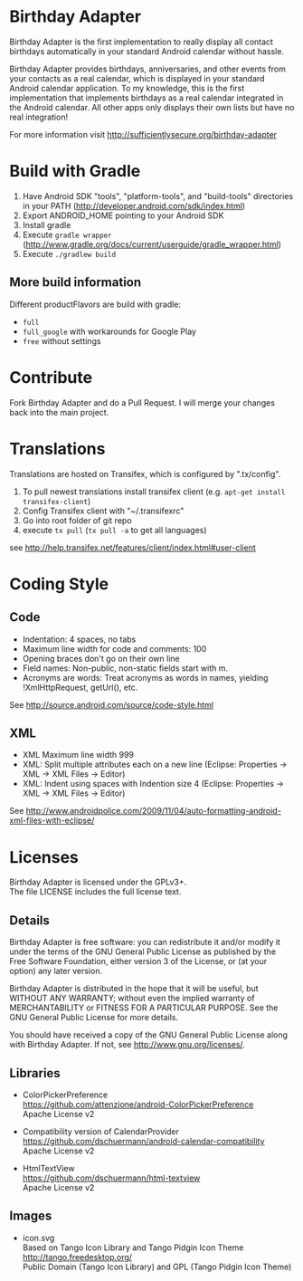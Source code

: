 # Birthday Adapter

Birthday Adapter is the first implementation to really display all contact birthdays automatically in your standard Android calendar without hassle.

Birthday Adapter provides birthdays, anniversaries, and other events from your contacts as a real calendar, which is displayed in your standard Android calendar application. To my knowledge, this is the first implementation that implements birthdays as a real calendar integrated in the Android calendar. All other apps only displays their own lists but have no real integration! 

For more information visit http://sufficientlysecure.org/birthday-adapter

# Build with Gradle

1. Have Android SDK "tools", "platform-tools", and "build-tools" directories in your PATH (http://developer.android.com/sdk/index.html)
2. Export ANDROID_HOME pointing to your Android SDK
3. Install gradle
4. Execute ``gradle wrapper`` (http://www.gradle.org/docs/current/userguide/gradle_wrapper.html)
5. Execute ``./gradlew build``

## More build information

Different productFlavors are build with gradle:
- ``full``
- ``full_google`` with workarounds for Google Play
- ``free`` without settings

# Contribute

Fork Birthday Adapter and do a Pull Request. I will merge your changes back into the main project.

# Translations

Translations are hosted on Transifex, which is configured by ".tx/config".

1. To pull newest translations install transifex client (e.g. ``apt-get install transifex-client``)
2. Config Transifex client with "~/.transifexrc"
3. Go into root folder of git repo
4. execute ``tx pull`` (``tx pull -a`` to get all languages)

see http://help.transifex.net/features/client/index.html#user-client

# Coding Style

## Code
* Indentation: 4 spaces, no tabs
* Maximum line width for code and comments: 100
* Opening braces don't go on their own line
* Field names: Non-public, non-static fields start with m.
* Acronyms are words: Treat acronyms as words in names, yielding !XmlHttpRequest, getUrl(), etc.

See http://source.android.com/source/code-style.html

## XML
* XML Maximum line width 999
* XML: Split multiple attributes each on a new line (Eclipse: Properties -> XML -> XML Files -> Editor)
* XML: Indent using spaces with Indention size 4 (Eclipse: Properties -> XML -> XML Files -> Editor)

See http://www.androidpolice.com/2009/11/04/auto-formatting-android-xml-files-with-eclipse/

# Licenses
Birthday Adapter is licensed under the GPLv3+.  
The file LICENSE includes the full license text.

## Details
Birthday Adapter is free software: you can redistribute it and/or modify
it under the terms of the GNU General Public License as published by
the Free Software Foundation, either version 3 of the License, or
(at your option) any later version.

Birthday Adapter is distributed in the hope that it will be useful,
but WITHOUT ANY WARRANTY; without even the implied warranty of
MERCHANTABILITY or FITNESS FOR A PARTICULAR PURPOSE.  See the
GNU General Public License for more details.

You should have received a copy of the GNU General Public License
along with Birthday Adapter.  If not, see <http://www.gnu.org/licenses/>.

## Libraries
* ColorPickerPreference  
  https://github.com/attenzione/android-ColorPickerPreference  
  Apache License v2

* Compatibility version of CalendarProvider  
  https://github.com/dschuermann/android-calendar-compatibility  
  Apache License v2

* HtmlTextView  
  https://github.com/dschuermann/html-textview  
  Apache License v2

## Images

* icon.svg  
  Based on Tango Icon Library and Tango Pidgin Icon Theme  
  http://tango.freedesktop.org/  
  Public Domain (Tango Icon Library) and GPL (Tango Pidgin Icon Theme)
